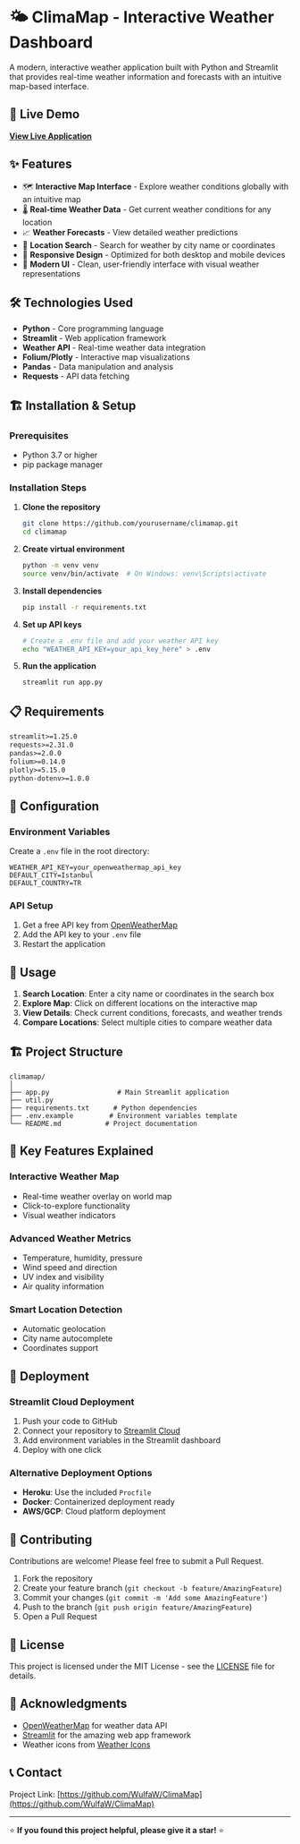 # 🌤️ ClimaMap - Interactive Weather Dashboard

A modern, interactive weather application built with Python and Streamlit that provides real-time weather information and forecasts with an intuitive map-based interface.

## 🚀 Live Demo

**[View Live Application](https://climamap-5iq7h3eyjrkipunbdbffoc.streamlit.app/)**

## ✨ Features

- 🗺️ **Interactive Map Interface** - Explore weather conditions globally with an intuitive map
- 🌡️ **Real-time Weather Data** - Get current weather conditions for any location
- 📈 **Weather Forecasts** - View detailed weather predictions
- 🎯 **Location Search** - Search for weather by city name or coordinates
- 📱 **Responsive Design** - Optimized for both desktop and mobile devices
- 🎨 **Modern UI** - Clean, user-friendly interface with visual weather representations

## 🛠️ Technologies Used

- **Python** - Core programming language
- **Streamlit** - Web application framework
- **Weather API** - Real-time weather data integration
- **Folium/Plotly** - Interactive map visualizations
- **Pandas** - Data manipulation and analysis
- **Requests** - API data fetching

## 🏗️ Installation & Setup

### Prerequisites
- Python 3.7 or higher
- pip package manager

### Installation Steps

1. **Clone the repository**
   ```bash
   git clone https://github.com/yourusername/climamap.git
   cd climamap
   ```

2. **Create virtual environment**
   ```bash
   python -m venv venv
   source venv/bin/activate  # On Windows: venv\Scripts\activate
   ```

3. **Install dependencies**
   ```bash
   pip install -r requirements.txt
   ```

4. **Set up API keys**
   ```bash
   # Create a .env file and add your weather API key
   echo "WEATHER_API_KEY=your_api_key_here" > .env
   ```

5. **Run the application**
   ```bash
   streamlit run app.py
   ```

## 📋 Requirements

```txt
streamlit>=1.25.0
requests>=2.31.0
pandas>=2.0.0
folium>=0.14.0
plotly>=5.15.0
python-dotenv>=1.0.0
```

## 🔧 Configuration

### Environment Variables

Create a `.env` file in the root directory:

```env
WEATHER_API_KEY=your_openweathermap_api_key
DEFAULT_CITY=Istanbul
DEFAULT_COUNTRY=TR
```

### API Setup

1. Get a free API key from [OpenWeatherMap](https://openweathermap.org/api)
2. Add the API key to your `.env` file
3. Restart the application

## 📱 Usage

1. **Search Location**: Enter a city name or coordinates in the search box
2. **Explore Map**: Click on different locations on the interactive map
3. **View Details**: Check current conditions, forecasts, and weather trends
4. **Compare Locations**: Select multiple cities to compare weather data

## 🏗️ Project Structure

```
climamap/
│
├── app.py                 # Main Streamlit application
├── util.py
├── requirements.txt      # Python dependencies
├── .env.example         # Environment variables template
└── README.md           # Project documentation
```

## 🌟 Key Features Explained

### Interactive Weather Map
- Real-time weather overlay on world map
- Click-to-explore functionality
- Visual weather indicators

### Advanced Weather Metrics
- Temperature, humidity, pressure
- Wind speed and direction
- UV index and visibility
- Air quality information

### Smart Location Detection
- Automatic geolocation
- City name autocomplete
- Coordinates support

## 🚀 Deployment

### Streamlit Cloud Deployment

1. Push your code to GitHub
2. Connect your repository to [Streamlit Cloud](https://streamlit.io/cloud)
3. Add environment variables in the Streamlit dashboard
4. Deploy with one click

### Alternative Deployment Options

- **Heroku**: Use the included `Procfile`
- **Docker**: Containerized deployment ready
- **AWS/GCP**: Cloud platform deployment

## 🤝 Contributing

Contributions are welcome! Please feel free to submit a Pull Request.

1. Fork the repository
2. Create your feature branch (`git checkout -b feature/AmazingFeature`)
3. Commit your changes (`git commit -m 'Add some AmazingFeature'`)
4. Push to the branch (`git push origin feature/AmazingFeature`)
5. Open a Pull Request

## 📝 License

This project is licensed under the MIT License - see the [LICENSE](LICENSE) file for details.

## 🙏 Acknowledgments

- [OpenWeatherMap](https://openweathermap.org/) for weather data API
- [Streamlit](https://streamlit.io/) for the amazing web app framework
- Weather icons from [Weather Icons](https://erikflowers.github.io/weather-icons/)

## 📞 Contact


Project Link: [https://github.com/WulfaW/ClimaMap](https://github.com/WulfaW/ClimaMap)

---

⭐ **If you found this project helpful, please give it a star!** ⭐
